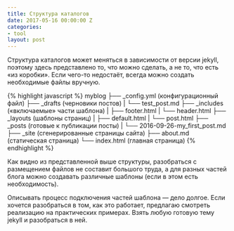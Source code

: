 ```yaml
---
title: Структура каталогов
date: 2017-05-16 00:00:00 Z
categories:
- tool
layout: post
---
```


Структура каталогов может меняться в зависимости от версии jekyll, поэтому здесь представлено то, что можно сделать, а не то, что есть «из коробки». 
Если чего-то недостаёт, всегда можно создать необходимые файлы вручную.

{% highlight javascript %}
myblog
├── _config.yml (конфигурационный файл)
├── _drafts (черновики постов)
|   └── test_post.md
├── _includes («включаемые» части шаблона)
|   ├── footer.html
|   └── header.html
├── _layouts (шаблоны страниц)
|   ├── default.html
|   └── post.html
├── _posts (готовые к публикации посты)
|   └── 2016-09-26-my_first_post.md
├── _site (сгенерированные страницы сайта)
├── about.md (статическая страница)
└── index.html (главная страница)
{% endhighlight %}


Как видно из представленной выше структуры, разобраться с размещением файлов не составит большого труда, а для разных частей блога можно создавать различные шаблоны (если в этом есть необходимость).

Описывать процесс подключения частей шаблона — дело долгое. Если хочется разобраться в том, как это работает, предлагаю смотреть реализацию на 
практических примерах. Взять любую готовую тему jekyll и разобраться в ней.